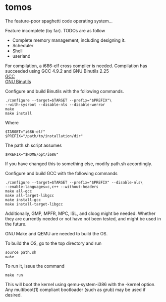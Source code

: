 # tomos
The feature-poor spaghetti code operating system...

Feature incomplete (by far). TODOs are as follow
* Complete memory management, including designing it.
* Scheduler
* Shell
* userland

For compilation, a i686-elf cross compiler is needed. Compilation has succeeded using GCC 4.9.2 and GNU Binutils 2.25  
[GCC](https://gcc.gnu.org "GCC")  
[GNU Binutils](http://www.gnu.org/software/binutils/ "GNU Binutils")  

Configure and build Binutils with the following commands. 

```
./configure --target=$TARGET --prefix="$PREFIX"\
--with-sysroot --disable-nls --disable-werror
make
make install
```

Where 

```
$TARGET="i686-elf"
$PREFIX="/path/to/installation/dir"
```

The path.sh script assumes

```
$PREFIX="$HOME/opt/i686"
```

If you have changed this to something else, modify path.sh accordingly.

Configure and build GCC with the following commands

```
./configure --target=$TARGET --prefix="$PREFIX" --disable-nls\
--enable-languages=c,c++ --without-headers
make all-gcc
make all-target-libgcc
make install-gcc
make install-target-libgcc
```

Additionally, GMP, MPFR, MPC, ISL, and cloog might be needed. Whether they are currently needed or not have not been tested, and might be used in the future. 

GNU Make and QEMU are needed to build the OS.

To build the OS, go to the top directory and run

```
source path.sh
make
```

To run it, issue the command

```
make run
```

This will boot the kernel using qemu-system-i386 with the -kernel option. Any multiboot(1) compliant bootloader (such as grub) may be used if desired.

